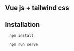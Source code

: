 ## Vue js + tailwind css 
## Installation 

```bash
  npm install 
```
```bash
  npm run serve 
```
    
